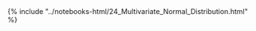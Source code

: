 $$
\newcommand{\mat}[1]{\mathop{1}_{\sim}}
\newcommand{\bsymb}[1]{\boldsymbol{1}}
$$
------

{% include "../notebooks-html/24_Multivariate_Normal_Distribution.html" %}
